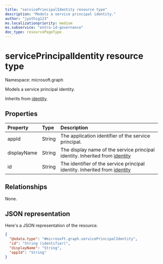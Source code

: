 ```yaml
---
title: "servicePrincipalIdentity resource type"
description: "Models a service principal identity."
author: "jyothig123"
ms.localizationpriority: medium
ms.subservice: "entra-id-governance"
doc_type: resourcePageType
---
```


# servicePrincipalIdentity resource type

Namespace: microsoft.graph

Models a service principal identity.

Inherits from [identity](../resources/identity.md).

## Properties
|Property|Type|Description|
|:---|:---|:---|
|appId|String|The application identifier of the service principal.|
|displayName|String|The display name of the service principal identity. Inherited from [identity](../resources/identity.md)|
|id|String|The identifier of the service principal identity. Inherited from [identity](../resources/identity.md)|

## Relationships
None.

## JSON representation
Here's a JSON representation of the resource.
<!-- {
  "blockType": "resource",
  "@odata.type": "microsoft.graph.servicePrincipalIdentity"
}
-->
``` json
{
  "@odata.type": "#microsoft.graph.servicePrincipalIdentity",
  "id": "String (identifier)",
  "displayName": "String",
  "appId": "String"
}
```
